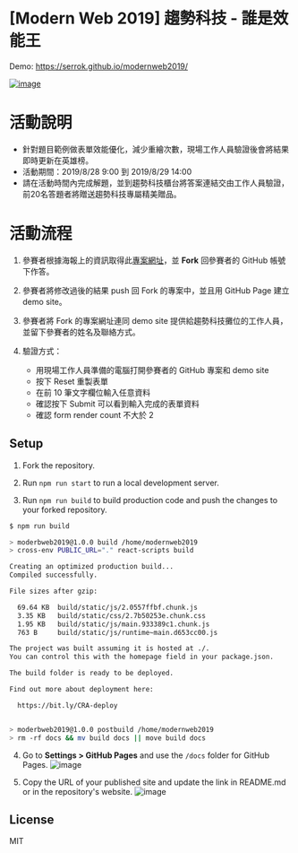 # [Modern Web 2019] 趨勢科技 - 誰是效能王

Demo: https://serrok.github.io/modernweb2019/

[![image](https://user-images.githubusercontent.com/447801/63767651-cf808480-c900-11e9-8266-457dd8a4ac03.png)](https://trendmicro-frontend.github.io/modernweb2019)

# 活動說明
* 針對題目範例做表單效能優化，減少重繪次數，現場工作人員驗證後會將結果即時更新在英雄榜。
* 活動期間：2019/8/28 9:00 到 2019/8/29 14:00
* 請在活動時間內完成解題，並到趨勢科技櫃台將答案連結交由工作人員驗證，前20名答題者將贈送趨勢科技專屬精美贈品。

# 活動流程

1. 參賽者根據海報上的資訊取得此[專案網址](https://github.com/trendmicro-frontend/modernweb2019)，並 **Fork** 回參賽者的 GitHub 帳號下作答。

2. 參賽者將修改過後的結果 push 回 Fork 的專案中，並且用 GitHub Page 建立 demo site。

3. 參賽者將 Fork 的專案網址連同 demo site 提供給趨勢科技攤位的工作人員，並留下參賽者的姓名及聯絡方式。

4. 驗證方式：
    * 用現場工作人員準備的電腦打開參賽者的 GitHub 專案和 demo site
    * 按下 Reset 重製表單
    * 在前 10 筆文字欄位輸入任意資料
    * 確認按下 Submit 可以看到輸入完成的表單資料
    * 確認 form render count 不大於 2

## Setup

1. Fork the repository.

2. Run `npm run start` to run a local development server.

3. Run `npm run build` to build production code and push the changes to your forked repository.

```sh
$ npm run build

> moderbweb2019@1.0.0 build /home/modernweb2019
> cross-env PUBLIC_URL="." react-scripts build

Creating an optimized production build...
Compiled successfully.

File sizes after gzip:

  69.64 KB  build/static/js/2.0557ffbf.chunk.js
  3.35 KB   build/static/css/2.7b50253e.chunk.css
  1.95 KB   build/static/js/main.933389c1.chunk.js
  763 B     build/static/js/runtime~main.d653cc00.js

The project was built assuming it is hosted at ./.
You can control this with the homepage field in your package.json.

The build folder is ready to be deployed.

Find out more about deployment here:

  https://bit.ly/CRA-deploy


> moderbweb2019@1.0.0 postbuild /home/modernweb2019
> rm -rf docs && mv build docs || move build docs
```

4. Go to **Settings > GitHub Pages** and use the `/docs` folder for GitHub Pages.
    ![image](https://user-images.githubusercontent.com/447801/63767255-b6c39f00-c8ff-11e9-8caf-f5cde1a59829.png)

5. Copy the URL of your published site and update the link in README.md or in the repository's website.
    ![image](https://user-images.githubusercontent.com/447801/63767258-b9be8f80-c8ff-11e9-8a0a-1967c9496ee3.png)

## License

MIT
